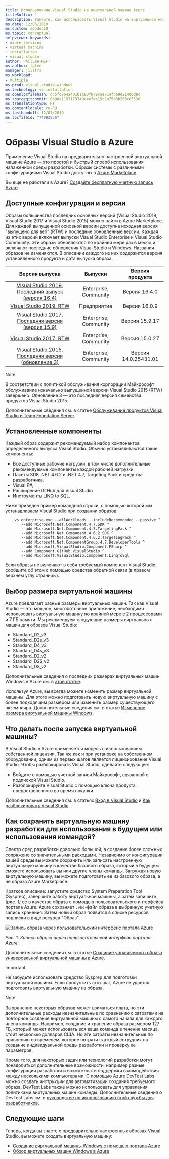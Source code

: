 ```yaml
---
title: Использование Visual Studio на виртуальной машине Azure
titleSuffix: ''
description: Узнайте, как использовать Visual Studio на виртуальной машине Azure.
ms.date: 12/06/2019
ms.custom: seodec18
ms.topic: conceptual
helpviewer_keywords:
- azure services
- virtual machine
- installation
- visual studio
author: PhilLee-MSFT
ms.author: tglee
manager: jillfra
ms.workload:
- multiple
ms.prod: visual-studio-windows
ms.technology: vs-installation
ms.openlocfilehash: dc5fc9642401b1c90f079cae714fca9e214d6d9c
ms.sourcegitcommit: 0b90e1197173749c4efee15c2a75a3b206c85538
ms.translationtype: HT
ms.contentlocale: ru-RU
ms.lasthandoff: 12/07/2019
ms.locfileid: "74903856"
---
```

# <a id="top"> </a> Образы Visual Studio в Azure

Применение Visual Studio на предварительно настроенной виртуальной машине Azure — это простой и быстрый способ использования налаженной среды разработки. Образы системы с различными конфигурациями Visual Studio доступны в [Azure Marketplace](https://azuremarketplace.microsoft.com/marketplace/apps/category/compute?filters=virtual-machine-images%3Bmicrosoft%3Bwindows&page=1&subcategories=application-infrastructure).

Вы еще не работали в Azure? [Создайте бесплатную учетную запись Azure](https://azure.microsoft.com/free).

## <a name="what-configurations-and-versions-are-available"></a>Доступные конфигурации и версии

Образы большинства последних основных версий (Visual Studio 2019, Visual Studio 2017 и Visual Studio 2015) можно найти в Azure Marketplace.  Для каждой выпущенной основной версии доступна исходная версия "выпущено для веб" (RTW) и последние обновленные версии.  Каждая из этих версий включает выпуски Visual Studio Enterprise и Visual Studio Community.  Эти образы обновляются по крайней мере раз в месяц и включают последние обновления Visual Studio и Windows.  Названия образов не изменяются. В описании каждого из них содержится версия установленного продукта и дата выпуска образа.

| Версия выпуска                                                                                                                                          | Выпуски              |    Версия продукта    |
|:--------------------------------------------------------------------------------------------------------------------------------------------------------:|:---------------------:|:-----------------------:|
| [Visual Studio 2019. Последний выпуск (версия 16.4)](https://azuremarketplace.microsoft.com/marketplace/apps/microsoftvisualstudio.visualstudio2019latest?tab=Overview) | Enterprise, Community | Версия 16.4.0    |
| [Visual Studio 2019. RTW](https://azuremarketplace.microsoft.com/marketplace/apps/microsoftvisualstudio.visualstudio2019?tab=Overview)                         | Предприятие            | Версия 16.0.9    |
| [Visual Studio 2017. Последняя версия (версия 15.9)](https://azuremarketplace.microsoft.com/marketplace/apps/microsoftvisualstudio.visualstudio?tab=Overview)           | Enterprise, Community | Версия 15.9.17   |
| [Visual Studio 2017. RTW](https://azuremarketplace.microsoft.com/marketplace/apps/microsoftvisualstudio.visualstudio?tab=Overview)                             | Enterprise, Community | Версия 15.0.27   |
| [Visual Studio 2015. Последняя версия (обновление 3)](https://azuremarketplace.microsoft.com/marketplace/apps/microsoftvisualstudio.visualstudio?tab=Overview)               | Enterprise, Community | Версия 14.0.25431.01 |

> [!NOTE]
> В соответствии с политикой обслуживания корпорации Майкрософт обслуживание изначально выпущенной версии Visual Studio 2015 (RTW) завершено. Обновление 3 — это последняя версия семейства продуктов Visual Studio 2015.

Дополнительные сведения см. в статье [Обслуживание продуктов Visual Studio и Team Foundation Server](/visualstudio/productinfo/vs-servicing-vs).

## <a name="what-features-are-installed"></a>Установленные компоненты

Каждый образ содержит рекомендуемый набор компонентов определенного выпуска Visual Studio. Обычно устанавливаются такие компоненты:

* Все доступные рабочие нагрузки, в том числе дополнительные рекомендуемые компоненты каждой рабочей нагрузки.
* Пакеты SDK .NET 4.6.2 и .NET 4.7, Targeting Pack и средства разработчика.
* Visual F#;
* Расширение GitHub для Visual Studio
* Инструменты LINQ to SQL.

Ниже приведен пример командной строки, с помощью которой мы устанавливаем Visual Studio при создании образов.

```shell
    vs_enterprise.exe --allWorkloads --includeRecommended --passive ^
       --add Microsoft.Net.Component.4.7.SDK ^
       --add Microsoft.Net.Component.4.7.TargetingPack ^
       --add Microsoft.Net.Component.4.6.2.SDK ^
       --add Microsoft.Net.Component.4.6.2.TargetingPack ^
       --add Microsoft.Net.ComponentGroup.4.7.DeveloperTools ^
       --add Microsoft.VisualStudio.Component.FSharp ^
       --add Component.GitHub.VisualStudio ^
       --add Microsoft.VisualStudio.Component.LinqToSql
```

Если образы не включают в себя требуемый компонент Visual Studio, сообщите об этом с помощью средства обратной связи (в правом верхнем углу страницы).

## <a name="what-size-vm-should-i-choose"></a>Выбор размера виртуальной машины

Azure предлагает разные размеры виртуальных машин. Так как Visual Studio — это мощное, многопоточное приложение, необходимо использовать виртуальную машину по крайней мере с 2 процессорами и 7 ГБ памяти. Мы рекомендуем следующие размеры виртуальных машин для образов Visual Studio:

* Standard_D2_v3
* Standard_D2s_v3
* Standard_D4_v3
* Standard_D4s_v3
* Standard_D2_v2
* Standard_D2S_v2
* Standard_D3_v2

Дополнительные сведения о последних размерах виртуальных машин Windows в Azure см. в [этой статье](/azure/virtual-machines/windows/sizes).

Используя Azure, вы всегда можете изменить размер виртуальной машины. Для этого можно подготовить новую виртуальную машину с более подходящим размером или изменить размер существующего экземпляра. Дополнительные сведения см. в статье [Изменение размера виртуальной машины Windows](/azure/virtual-machines/windows/resize-vm).

## <a name="after-the-vm-is-running-whats-next"></a>Что делать после запуска виртуальной машины?

В Visual Studio в Azure применяется модель с использованием собственной лицензии. Так же как и при установке на собственном оборудовании, одним из первых шагов является лицензирование Visual Studio. Чтобы разблокировать Visual Studio, сделайте следующее:
- Войдите с помощью учетной записи Майкрософт, связанной с подпиской Visual Studio.
- Разблокируйте Visual Studio с помощью ключа продукта, предоставленного во время покупки.

Дополнительные сведения см. в статьях [Вход в Visual Studio](../ide/signing-in-to-visual-studio.md) и [Как разблокировать Visual Studio](../ide/how-to-unlock-visual-studio.md).

## <a name="how-do-i-save-the-development-vm-for-future-or-team-use"></a>Как сохранить виртуальную машину разработки для использования в будущем или использования командой?

Спектр сред разработки довольно большой, а создание более сложных сопряжено со значительными расходами. Независимо от конфигурации вашей среды вы можете сохранить или записать настроенную виртуальную машину в качестве базового образа, который в будущем сможете использовать вы или другие члены команды. Загружая новую виртуальную машину, вы можете подготовить ее из базового образа, а не образа Azure Marketplace.

Краткое описание: запустите средство System Preparation Tool (Sysprep), завершите работу виртуальной машины, а затем запишите *(рис. 1)* ее в качестве образа с помощью пользовательского интерфейса портала Azure. Azure сохраняет `.vhd`-файл образа в выбранную учетную запись хранения. Затем новый образ появится в списке ресурсов подписки в виде ресурса "Образ".

![Запись образа через пользовательский интерфейс портала Azure](media/capture-vm.png)

*Рис. 1. Запись образа через пользовательский интерфейс портала Azure.*

Дополнительные сведения см. в статье [Создание управляемого образа универсальной виртуальной машины в Azure](/azure/virtual-machines/windows/capture-image-resource).

> [!IMPORTANT]
> Не забудьте использовать средство Sysprep для подготовки виртуальной машины. Если пропустить этот шаг, Azure не удается подготовить виртуальную машину из образа.

> [!NOTE]
> За хранение некоторых образов может взиматься плата, но эти дополнительные расходы незначительные по сравнению с затратами на повторное создание виртуальной машины с самого начала для каждого члена команды. Например, создание и хранение образа размером 127 ГБ, который может использовать вся ваша команда в течение месяца, стоит несколько долларов США. Но эти затраты незначительные по сравнению со временем, которое потратит каждый сотрудник на создание индивидуальной среды разработки и проверку ее параметров.

Кроме того, для некоторых задач или технологий разработки могут понадобиться дополнительные возможности, например разные конфигурации разработки и возможности поддержки взаимодействия между несколькими компьютерами. С помощью Azure DevTest Labs можно создать _инструкции_ для автоматизации создания требуемого образа. DevTest Labs также можно использовать для управления политиками виртуальных машин команды. Дополнительные сведения о DevTest Labs см. в [руководстве по использованию этой службы для разработчиков](/azure/devtest-lab/devtest-lab-developer-lab).

## <a name="next-steps"></a>Следующие шаги

Теперь, когда вы знаете о предварительно настроенных образах Visual Studio, вы можете создать виртуальную машину:

* [Создание виртуальной машины Windows с помощью портала Azure](/azure/virtual-machines/windows/quick-create-portal)
* [Обзор виртуальных машин Windows в Azure](/azure/virtual-machines/windows/overview)
